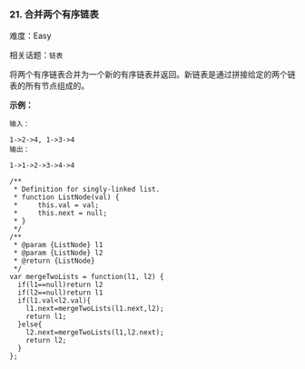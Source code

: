 ### 21. 合并两个有序链表

难度：Easy

相关话题：`链表`

将两个有序链表合并为一个新的有序链表并返回。新链表是通过拼接给定的两个链表的所有节点组成的。



**示例：** 





```
输入：

1->2->4, 1->3->4
输出：

1->1->2->3->4->4

```



```
/**
 * Definition for singly-linked list.
 * function ListNode(val) {
 *     this.val = val;
 *     this.next = null;
 * }
 */
/**
 * @param {ListNode} l1
 * @param {ListNode} l2
 * @return {ListNode}
 */
var mergeTwoLists = function(l1, l2) {
  if(l1==null)return l2
  if(l2==null)return l1
  if(l1.val<l2.val){
    l1.next=mergeTwoLists(l1.next,l2);
    return l1;
  }else{
    l2.next=mergeTwoLists(l1,l2.next);
    return l2;
  }
};



```

